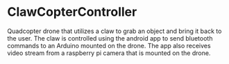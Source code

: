 # ClawCopterController
Quadcopter drone that utilizes a claw to grab an object and bring it back to the user. 
The claw is controlled using the android app to send bluetooth commands to an Arduino mounted on the drone.
The app also receives video stream from a raspberry pi camera that is mounted on the drone.
